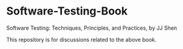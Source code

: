 # Software-Testing-Book
Software Testing: Techniques, Principles, and Practices, by JJ Shen

This repository is for discussions related to the above book. 

